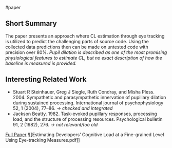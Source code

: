#paper 

## Short Summary ##
The paper presents an approach where CL estimation through eye tracking is utilized to predict the challenging parts of source code. Using the collected data predictions then can be made on untested code with precision over 80%.
*Pupil dilation is described as one of the most promising physiological features to estimate CL, but no exact description of how the baseline is measured is provided.*

## Interesting Related Work ##
- Stuart R Steinhauer, Greg J Siegle, Ruth Condray, and Misha Pless. 2004. Sympathetic and parasympathetic innervation of pupillary dilation during sustained processing. International journal of psychophysiology 52, 1 (2004), 77–86.
  *-> checked and integrated*
- Jackson Beatty. 1982. Task-evoked pupillary responses, processing load, and the structure of processing resources. Psychological bulletin 91, 2 (1982), 276.
  *-> not relevant/too old*

[Full Paper](https://dl.acm.org/doi/10.1145/3524610.3527890) ![[Estimating Developers’ Cognitive Load at a Fine-grained Level Using Eye-tracking Measures.pdf]]